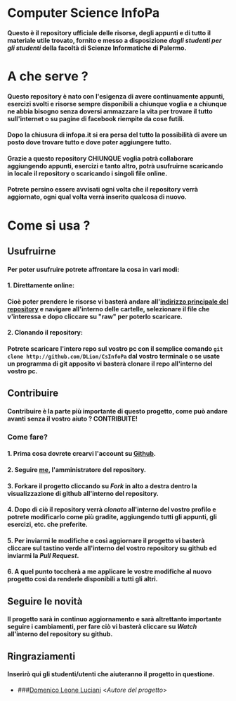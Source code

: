 # Computer Science InfoPa
#### Questo è il repository ufficiale delle risorse, degli appunti e di tutto il materiale utile trovato, fornito e messo a disposizione *dagli studenti per gli studenti* della facoltà di Scienze Informatiche di Palermo.

# A che serve ?
#### Questo repository è nato con l'esigenza di avere continuamente appunti, esercizi svolti e risorse sempre disponibili a chiunque voglia e a chiunque ne abbia bisogno senza doversi ammazzare la vita per trovare il tutto sull'internet o su pagine di facebook riempite da cose futili.
#### Dopo la chiusura di infopa.it si era persa del tutto la possibilità di avere un posto dove trovare tutto e dove poter aggiungere tutto.
#### Grazie a questo repository CHIUNQUE voglia potrà collaborare aggiungendo appunti, esercizi e tanto altro, potrà usufruirne scaricando in locale il repository o scaricando i singoli file online.
#### Potrete persino essere avvisati ogni volta che il repository verrà aggiornato, ogni qual volta verrà inserito qualcosa di nuovo.

# Come si usa ?

## Usufruirne
#### Per poter usufruire potrete affrontare la cosa in vari modi:
#### 1. Direttamente online:
#### Cioè poter prendere le risorse vi basterà andare all'[indirizzo principale del repository](http://github.com/DLion/CsInfoPa) e navigare all'interno delle cartelle, selezionare il file che v'interessa e dopo cliccare su "raw" per poterlo scaricare.
#### 2. Clonando il repository:
#### Potrete scaricare l'intero repo sul vostro pc con il semplice comando `git clone http://github.com/DLion/CsInfoPa` dal vostro terminale o se usate un programma di git apposito vi basterà clonare il repo all'interno del vostro pc.

## Contribuire 
#### Contribuire è la parte più importante di questo progetto, come può andare avanti senza il vostro aiuto ? CONTRIBUITE!
### Come fare?
#### 1. Prima cosa dovrete crearvi l'account su [Github](http://github.com).
#### 2. Seguire [me](http://github.com/DLion), l'amministratore del repository.
#### 3. Forkare il progetto cliccando su *Fork* in alto a destra dentro la visualizzazione di github all'interno del repository.
#### 4. Dopo di ciò il repository verrà *clonato* all'interno del vostro profilo e potrete modificarlo come più gradite, aggiungendo tutti gli appunti, gli esercizi, etc. che preferite.
#### 5. Per inviarmi le modifiche e così aggiornare il progetto vi basterà cliccare sul tastino verde all'interno del vostro repository su github ed inviarmi la *Pull Request*.
#### 6. A quel punto toccherà a me applicare le vostre modifiche al nuovo progetto così da renderle disponibili a tutti gli altri.

## Seguire le novità
#### Il progetto sarà in continuo aggiornamento e sarà altrettanto importante seguire i cambiamenti, per fare ciò vi basterà cliccare su *Watch* all'interno del repository su github.

## Ringraziamenti
#### Inserirò qui gli studenti/utenti che aiuteranno il progetto in questione.
* ###[Domenico Leone Luciani](http://github.com/DLion) <*Autore del progetto*>